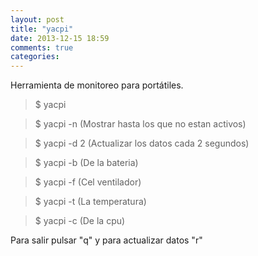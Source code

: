 ```yaml
---
layout: post
title: "yacpi"
date: 2013-12-15 18:59
comments: true
categories: 
---
```

Herramienta de monitoreo para portátiles.

>$ yacpi

>$ yacpi -n (Mostrar hasta los que no estan activos)

>$ yacpi -d 2 (Actualizar los datos cada 2 segundos)

>$ yacpi -b (De la bateria)

>$ yacpi -f (Cel ventilador)

>$ yacpi -t (La temperatura)

>$ yacpi -c (De la cpu)

Para salir pulsar "q" y para actualizar datos "r"

